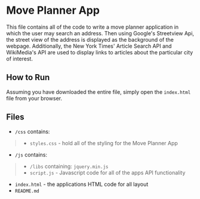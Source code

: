 # Move Planner App

This file contains all of the code to write a move planner application in which the user may search an address. Then using Google's Streetview Api, the street view of the address is displayed as the background of the webpage.
Additionally, the New York Times' Article Search API and WikiMedia's API are used to display links to articles about the particular city of interest. 

## How to Run

Assuming you have downloaded the entire file, simply open the `index.html` file from your browser.

## Files

* `/css` contains:
> * `styles.css` - hold all of the styling for the Move Planner App 
* `/js` contains:
> * `/libs` containing: `jquery.min.js`
> * `script.js` - Javascript code for all of the apps API functionality
* `index.html` - the applications HTML code for all layout
* `README.md`
